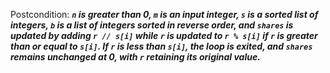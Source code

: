 Postcondition: ***`n` is greater than 0, `m` is an input integer, `s` is a sorted list of integers, `b` is a list of integers sorted in reverse order, and `shares` is updated by adding `r // s[i]` while `r` is updated to `r % s[i]` if `r` is greater than or equal to `s[i]`. If `r` is less than `s[i]`, the loop is exited, and `shares` remains unchanged at 0, with `r` retaining its original value.***